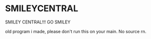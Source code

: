 # SMILEYCENTRAL
SMILEY CENTRAL!!! GO SMILEY



old program i made, please don't run this on your main.
No source rn.
